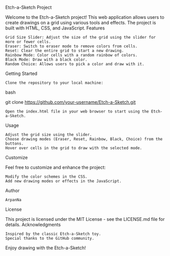 Etch-a-Sketch Project

Welcome to the Etch-a-Sketch project! This web application allows users to create drawings on a grid using various tools and effects. The project is built with HTML, CSS, and JavaScript.
Features

    Grid Size Slider: Adjust the size of the grid using the slider for more or fewer cells.
    Eraser: Switch to eraser mode to remove colors from cells.
    Reset: Clear the entire grid to start a new drawing.
    Rainbow Mode: Color cells with a random rainbow of colors.
    Black Mode: Draw with a black color.
    Random Choice: Allows users to pick a color and draw with it.

Getting Started

    Clone the repository to your local machine:

bash

git clone https://github.com/your-username/Etch-a-Sketch.git

    Open the index.html file in your web browser to start using the Etch-a-Sketch.

Usage

    Adjust the grid size using the slider.
    Choose drawing modes (Eraser, Reset, Rainbow, Black, Choice) from the buttons.
    Hover over cells in the grid to draw with the selected mode.

Customize

Feel free to customize and enhance the project:

    Modify the color schemes in the CSS.
    Add new drawing modes or effects in the JavaScript.

Author

    ArpanNa

License

This project is licensed under the MIT License - see the LICENSE.md file for details.
Acknowledgments

    Inspired by the classic Etch-a-Sketch toy.
    Special thanks to the GitHub community.

Enjoy drawing with the Etch-a-Sketch!
